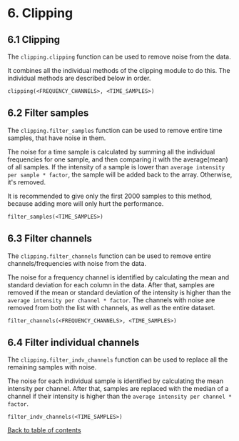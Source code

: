 # 6. Clipping

## 6.1 Clipping

The `clipping.clipping` function can be used to remove noise from the data.

It combines all the individual methods of the clipping module to do this. The individual methods are described below in order.

```
clipping(<FREQUENCY_CHANNELS>, <TIME_SAMPLES>)
```

## 6.2 Filter samples

The `clipping.filter_samples` function can be used to remove entire time samples, that have noise in them.

The noise for a time sample is calculated by summing all the individual frequencies for one sample,
and then comparing it with the average(mean) of all samples. If the intensity of a sample is lower than
`average intensity per sample * factor`, the sample will be added back to the array. Otherwise, it's removed.

It is recommended to give only the first 2000 samples to this method, because adding more will only hurt the performance.

```
filter_samples(<TIME_SAMPLES>)
```

## 6.3 Filter channels

The `clipping.filter_channels` function can be used to remove entire channels/frequencies with noise from the data.

The noise for a frequency channel is identified by calculating the mean and standard deviation for each column in the data. After that, samples are removed if the mean or standard deviation of the intensity is higher than the `average intensity per channel * factor`.
The channels with noise are removed from both the list with channels, as well as the entire dataset.

```
filter_channels(<FREQUENCY_CHANNELS>, <TIME_SAMPLES>)
```

## 6.4 Filter individual channels

The `clipping.filter_indv_channels` function can be used to replace all the remaining samples with noise.

The noise for each individual sample is identified by calculating the mean intensity per channel. After that, samples are
replaced with the median of a channel if their intensity is higher than the `average intensity per channel * factor`.

```
filter_indv_channels(<TIME_SAMPLES>)
```

[Back to table of contents](../README.md)